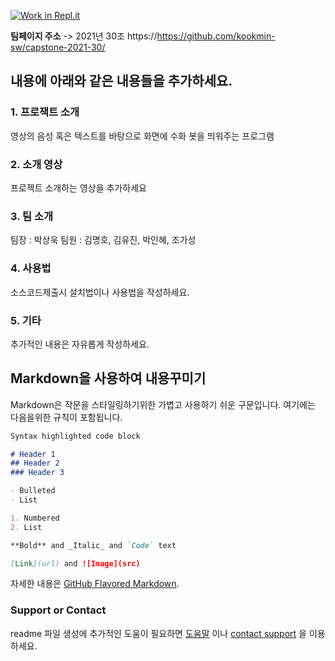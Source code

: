 [![Work in Repl.it](https://classroom.github.com/assets/work-in-replit-14baed9a392b3a25080506f3b7b6d57f295ec2978f6f33ec97e36a161684cbe9.svg)](https://classroom.github.com/online_ide?assignment_repo_id=370297&assignment_repo_type=GroupAssignmentRepo)

**팀페이지 주소** -> 2021년 30조 https://https://github.com/kookmin-sw/capstone-2021-30/


## 내용에 아래와 같은 내용들을 추가하세요.

### 1. 프로잭트 소개
영상의 음성 혹은 텍스트를 바탕으로 화면에 수화 봇을 띄워주는 프로그램

### 2. 소개 영상

프로젝트 소개하는 영상을 추가하세요

### 3. 팀 소개

팀장 : 박상욱
팀원 : 김명호, 김유진, 박인혜, 조가성

### 4. 사용법

소스코드제출시 설치법이나 사용법을 작성하세요.

### 5. 기타

추가적인 내용은 자유롭게 작성하세요.


## Markdown을 사용하여 내용꾸미기

Markdown은 작문을 스타일링하기위한 가볍고 사용하기 쉬운 구문입니다. 여기에는 다음을위한 규칙이 포함됩니다.

```markdown
Syntax highlighted code block

# Header 1
## Header 2
### Header 3

- Bulleted
- List

1. Numbered
2. List

**Bold** and _Italic_ and `Code` text

[Link](url) and ![Image](src)
```

자세한 내용은 [GitHub Flavored Markdown](https://guides.github.com/features/mastering-markdown/).

### Support or Contact

readme 파일 생성에 추가적인 도움이 필요하면 [도움말](https://help.github.com/articles/about-readmes/) 이나 [contact support](https://github.com/contact) 을 이용하세요.

